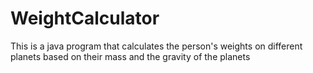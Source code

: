 # WeightCalculator
This is a java program that calculates the person's weights on different planets based on their mass and the gravity of the planets
